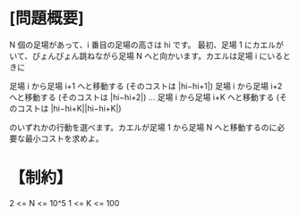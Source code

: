 # [問題概要]
N 個の足場があって、i 番目の足場の高さは hi です。
最初、足場 1 にカエルがいて、ぴょんぴょん跳ねながら足場 N へと向かいます。カエルは足場 i にいるときに

足場 i から足場 i+1 へと移動する (そのコストは |hi−hi+1|)
足場 i から足場 i+2 へと移動する (そのコストは |hi−hi+2|)
...
足場 i から足場 i+K へと移動する (そのコストは |hi−hi+K||hi−hi+K|)

のいずれかの行動を選べます。カエルが足場 1 から足場 N へと移動するのに必要な最小コストを求めよ。

# 【制約】

2 <= N <= 10^5
1 <= K <= 100
